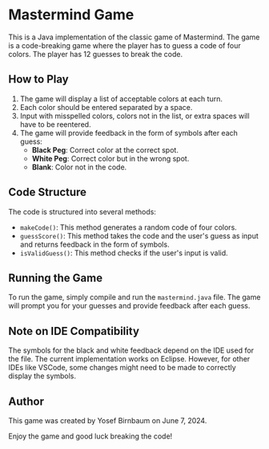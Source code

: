 # Mastermind Game

This is a Java implementation of the classic game of Mastermind. The game is a code-breaking game where the player has to guess a code of four colors. The player has 12 guesses to break the code.

## How to Play

1. The game will display a list of acceptable colors at each turn.
2. Each color should be entered separated by a space.
3. Input with misspelled colors, colors not in the list, or extra spaces will have to be reentered.
4. The game will provide feedback in the form of symbols after each guess:
    - **Black Peg**: Correct color at the correct spot.
    - **White Peg**: Correct color but in the wrong spot.
    - **Blank**: Color not in the code.

## Code Structure

The code is structured into several methods:

- `makeCode()`: This method generates a random code of four colors.
- `guessScore()`: This method takes the code and the user's guess as input and returns feedback in the form of symbols.
- `isValidGuess()`: This method checks if the user's input is valid.

## Running the Game

To run the game, simply compile and run the `mastermind.java` file. The game will prompt you for your guesses and provide feedback after each guess.

## Note on IDE Compatibility

The symbols for the black and white feedback depend on the IDE used for the file. The current implementation works on Eclipse. However, for other IDEs like VSCode, some changes might need to be made to correctly display the symbols.

## Author

This game was created by Yosef Birnbaum on June 7, 2024.

Enjoy the game and good luck breaking the code!
